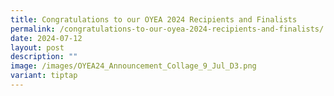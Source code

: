 ```yaml
---
title: Congratulations to our OYEA 2024 Recipients and Finalists
permalink: /congratulations-to-our-oyea-2024-recipients-and-finalists/
date: 2024-07-12
layout: post
description: ""
image: /images/OYEA24_Announcement_Collage_9_Jul_D3.png
variant: tiptap
---
```


